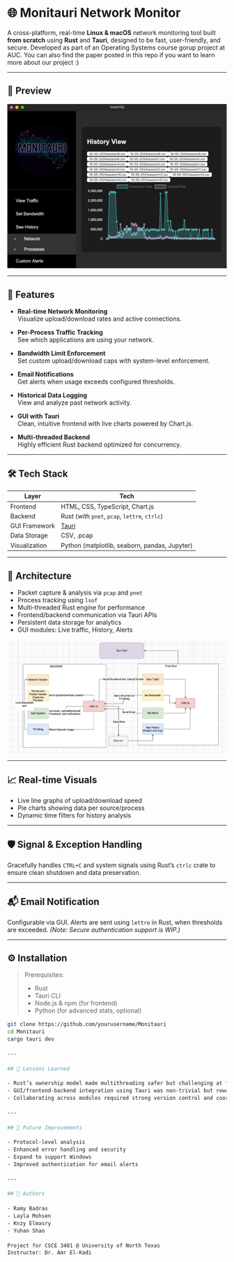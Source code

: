 # 🌐 Monitauri Network Monitor 

A cross-platform, real-time **Linux & macOS** network monitoring tool built **from scratch** using **Rust** and **Tauri**, designed to be fast, user-friendly, and secure. Developed as part of an Operating Systems course gorup project at AUC. You can also find the paper posted in this repo if you want to learn more about our project :)

---

## 📸 Preview

![Architecture Diagram](screenshots/historyView.jpg)

---

## 🚀 Features

- **Real-time Network Monitoring**  
  Visualize upload/download rates and active connections.

- **Per-Process Traffic Tracking**  
  See which applications are using your network.

- **Bandwidth Limit Enforcement**  
  Set custom upload/download caps with system-level enforcement.

- **Email Notifications**  
  Get alerts when usage exceeds configured thresholds.

- **Historical Data Logging**  
  View and analyze past network activity.

- **GUI with Tauri**  
  Clean, intuitive frontend with live charts powered by Chart.js.

- **Multi-threaded Backend**  
  Highly efficient Rust backend optimized for concurrency.

---

## 🛠️ Tech Stack

| Layer        | Tech         |
|-------------|--------------|
| Frontend     | HTML, CSS, TypeScript, Chart.js |
| Backend      | Rust (with `pnet`, `pcap`, `lettre`, `ctrlc`) |
| GUI Framework | [Tauri](https://tauri.app) |
| Data Storage | CSV, .pcap |
| Visualization | Python (matplotlib, seaborn, pandas, Jupyter) |

---

## 📂 Architecture

- Packet capture & analysis via `pcap` and `pnet`
- Process tracking using `lsof`
- Multi-threaded Rust engine for performance
- Frontend/backend communication via Tauri APIs
- Persistent data storage for analytics
- GUI modules: Live traffic, History, Alerts

![Architecture Diagram](screenshots/architecture.png)

---

## 📈 Real-time Visuals

- Live line graphs of upload/download speed
- Pie charts showing data per source/process
- Dynamic time filters for history analysis

---

## 🛡️ Signal & Exception Handling

Gracefully handles `CTRL+C` and system signals using Rust’s `ctrlc` crate to ensure clean shutdown and data preservation.

---

## 📬 Email Notification

Configurable via GUI. Alerts are sent using `lettre` in Rust, when thresholds are exceeded. *(Note: Secure authentication support is WIP.)*

---

## ⚙️ Installation

> Prerequisites:  
> - Rust  
> - Tauri CLI  
> - Node.js & npm (for frontend)  
> - Python (for advanced stats, optional)

```bash
git clone https://github.com/yourusername/Monitauri
cd Monitauri
cargo tauri dev

---

## 🧠 Lessons Learned

- Rust’s ownership model made multithreading safer but challenging at first.
- GUI/frontend-backend integration using Tauri was non-trivial but rewarding.
- Collaborating across modules required strong version control and coordination.

---

## 📌 Future Improvements

- Protocol-level analysis
- Enhanced error handling and security
- Expand to support Windows
- Improved authentication for email alerts

---

## 👥 Authors

- Ramy Badras  
- Layla Mohsen  
- Knzy Elmasry  
- Yuhan Shao  

Project for CSCE 3401 @ University of North Texas  
Instructor: Dr. Amr El-Kadi
